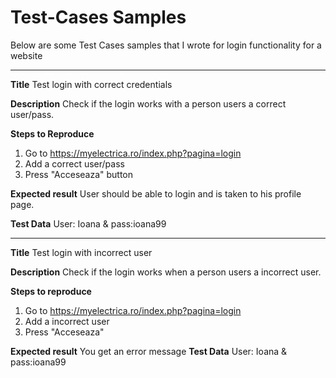 # Test-Cases Samples

Below are some Test Cases samples that I wrote for login functionality for a website

--------------------------------------
**Title**
Test login with correct credentials

**Description**
Check if the login works with a person users a correct user/pass.

**Steps to Reproduce**
1. Go to https://myelectrica.ro/index.php?pagina=login
2. Add a correct user/pass
3. Press "Acceseaza" button

**Expected result**
User should be able to login and is taken to his profile page.

**Test Data**
User: Ioana & pass:ioana99


-----------------------------------------
**Title**
Test login with incorrect user

**Description**
Check if the login works when a person users a incorrect user.

**Steps to reproduce**
1. Go to https://myelectrica.ro/index.php?pagina=login
2. Add a incorrect user
3. Press "Acceseaza"

**Expected result**
You get an error message
**Test Data**
User: Ioana & pass:ioana99


